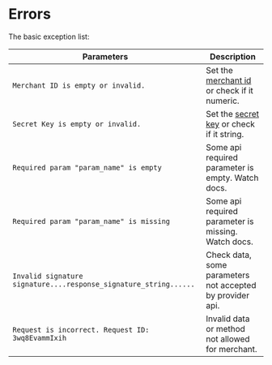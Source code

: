 # Errors

The basic exception list:

Parameters      | Description                                                                                      
----------------|-------------------------------------------------------------------------------------------------------
```Merchant ID is empty or invalid.```        | Set the <a href="#introduction">merchant id</a> or check if it numeric.
```Secret Key is empty or invalid.```        | Set the <a href="#introduction">secret key</a> or check if it string.
```Required param "param_name" is empty```        | Some api required parameter is empty. Watch docs.
```Required param "param_name" is missing```        | Some api required parameter is missing. Watch docs.
```Invalid signature signature....response_signature_string......```      |Check data, some parameters not accepted by provider api.
```Request is incorrect. Request ID: 3wq8EvammIxih```   | Invalid data or method not allowed for merchant.
